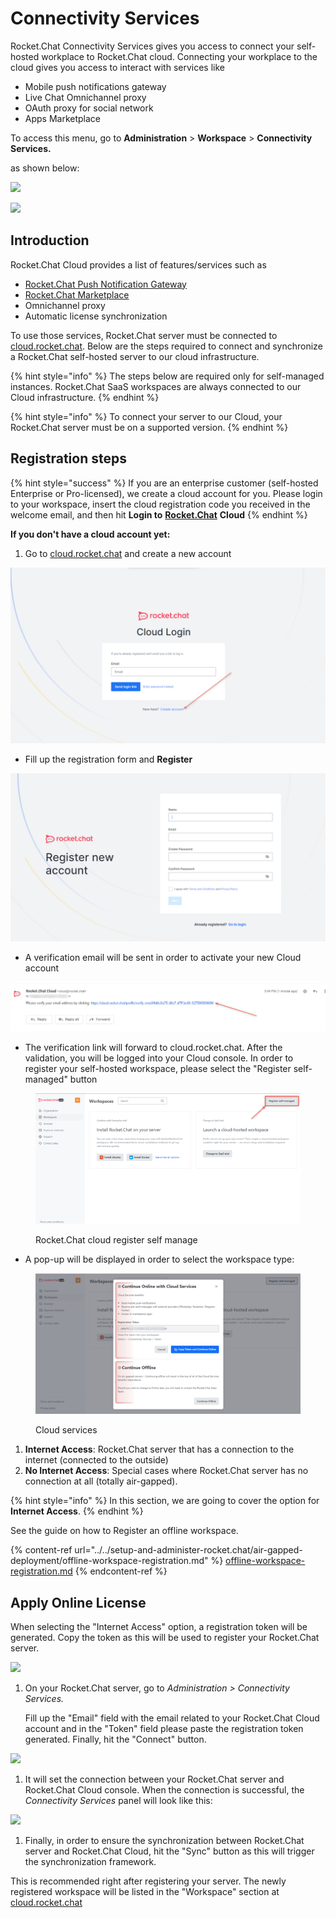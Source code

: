 # Connectivity Services

Rocket.Chat Connectivity Services gives you access to connect your self-hosted workplace to Rocket.Chat cloud. Connecting your workplace to the cloud gives you access to interact with services like

* Mobile push notifications gateway
* Live Chat Omnichannel proxy
* OAuth proxy for social network
* Apps Marketplace

To access this menu, go to **Administration** > **Workspace** > **Connectivity Services.**

as shown below:

![](<../../.gitbook/assets/2021-11-20\_23-29-48 (1) (1) (1) (1) (12) (10) (1) (1) (1) (4).png>)

![](../../.gitbook/assets/2021-11-21\_01-53-58.png)

## Introduction

Rocket.Chat Cloud provides a list of features/services such as

* [Rocket.Chat Push Notification Gateway](https://docs.rocket.chat/guides/administrator-guides/notifications/push-notifications#push-gateway)
* [Rocket.Chat Marketplace](https://rocket.chat/marketplace)
* Omnichannel proxy
* Automatic license synchronization

To use those services, Rocket.Chat server must be connected to [cloud.rocket.chat](https://cloud.rocket.chat). Below are the steps required to connect and synchronize a Rocket.Chat self-hosted server to our cloud infrastructure.

{% hint style="info" %}
The steps below are required only for self-managed instances. Rocket.Chat SaaS workspaces are always connected to our Cloud infrastructure.
{% endhint %}

{% hint style="info" %}
To connect your server to our Cloud, your Rocket.Chat server must be on a supported version.
{% endhint %}

## Registration steps

{% hint style="success" %}
If you are an enterprise customer (self-hosted Enterprise or Pro-licensed), we create a cloud account for you. Please login to your workspace, insert the cloud registration code you received in the welcome email, and then hit **Login to** [**Rocket.Chat**](http://rocket.chat) **Cloud**
{% endhint %}

**If you don't have a cloud account yet:**

1. Go to [cloud.rocket.chat](https://cloud.rocket.chat) and create a new account

![](<../../.gitbook/assets/image (647) (2).png>)

* Fill up the registration form and **Register**

![](<../../.gitbook/assets/image (665) (1) (1).png>)

* A verification email will be sent in order to activate your new Cloud account

![](<../../.gitbook/assets/image (681) (1).png>)

* The verification link will forward to cloud.rocket.chat. After the validation, you will be logged into your Cloud console. In order to register your self-hosted workspace, please select the "Register self-managed" button

<figure><img src="../../.gitbook/assets/RocketChat cloud register self manage.png" alt=""><figcaption><p>Rocket.Chat cloud register self manage</p></figcaption></figure>

* A pop-up will be displayed in order to select the workspace type:

<figure><img src="../../.gitbook/assets/Cloud services.png" alt=""><figcaption><p>Cloud services</p></figcaption></figure>

1. **Internet Access**: Rocket.Chat server that has a connection to the internet (connected to the outside)
2. **No Internet Access**: Special cases where Rocket.Chat server has no connection at all (totally air-gapped).

{% hint style="info" %}
In this section, we are going to cover the option for **Internet Access**.
{% endhint %}

See the guide on how to Register an offline workspace.

{% content-ref url="../../setup-and-administer-rocket.chat/air-gapped-deployment/offline-workspace-registration.md" %}
[offline-workspace-registration.md](../../setup-and-administer-rocket.chat/air-gapped-deployment/offline-workspace-registration.md)
{% endcontent-ref %}

## Apply Online License

When selecting the "Internet Access" option, a registration token will be generated. Copy the token as this will be used to register your Rocket.Chat server.

![](../../.gitbook/assets/c\_8.png)

1.  On your Rocket.Chat server, go to _Administration > Connectivity Services._

    Fill up the "Email" field with the email related to your Rocket.Chat Cloud account and in the "Token" field please paste the registration token generated. Finally, hit the "Connect" button.

![](../../.gitbook/assets/c\_9.png)

1. It will set the connection between your Rocket.Chat server and Rocket.Chat Cloud console. When the connection is successful, the _Connectivity Services_ panel will look like this:

![](../../.gitbook/assets/c\_10.png)

1. Finally, in order to ensure the synchronization between Rocket.Chat server and Rocket.Chat Cloud, hit the "Sync" button as this will trigger the synchronization framework.

This is recommended right after registering your server. The newly registered workspace will be listed in the "Workspace" section at [cloud.rocket.chat](https://cloud.rocket.chat)
